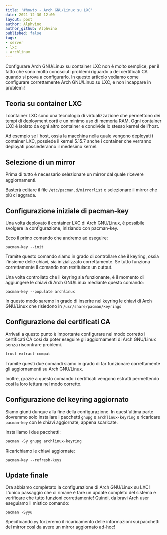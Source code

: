 ```yaml
---
title: '#howto - Arch GNU/Linux su LXC' 
date: 2021-12-30 12:00
layout: post 
author: Alphvino
author_github: Alphvino
published: false
tags: 
- server 
- lxc
- archlinux
---
```


Configurare Arch GNU/Linux su container LXC non è molto semplice,  per il fatto che sono molto conosciuti problemi riguardo a dei certificati CA quando si prova a configurarlo. In questo articolo vediamo come configurare correttamente Arch GNU/Linux su LXC, e non incappare in problemi!

## Teoria su container LXC

I container LXC sono una tecnologia di virtualizzazione che permettono dei tempi di deployment corti e un minimo uso di memoria RAM. Ogni container LXC è isolato da ogni altro container e condivide lo stesso kernel dell'host.

Ad esempio se l'host, ossia la macchina nella quale vengono deployati i container LXC, possiede il kernel 5.15.7 anche i container che verranno deployati possiederanno il medesimo kernel.

## Selezione di un mirror

Prima di tutto è necessario selezionare un mirror dal quale ricevere aggiornamenti.

Basterà editare il file `/etc/pacman.d/mirrorlist` e selezionare il mirror che piú ci aggrada.

## Configurazione iniziale di pacman-key

Una volta deployato il container LXC di Arch GNU/Linux, è possibile svolgere la configurazione, iniziando con pacman-key.

Ecco il  primo comando che andremo ad eseguire:

```shell
pacman-key --init
```

Tramite questo comando siamo in grado di controllare che il keyring, ossia l'insieme delle chiavi, sia inizializzato correttamente. Se tutto funziona correttamente il comando non restituisce un output.

Una volta controllato che il keyring sia funzionante, è il momento di aggiungere le chiavi di Arch GNU/Linux mediante questo comando:

```shell
pacman-key --populate archlinux
```

In questo modo saremo in grado di inserire nel keyring le chiavi di Arch GNU/Linux che risiedono in `/usr/share/pacman/keyrings`

## Configurazione dei certificati CA

Arrivati a questo punto è importante configurare nel modo corretto i certificati CA così da poter eseguire gli aggiornamenti di Arch GNU/Linux senza riscontrare problemi.

```shell
trust extract-compat
```

Tramite questi due comandi siamo in grado di far funzionare correttamente gli aggiornamenti su Arch GNU/Linux.

Inoltre, grazie a questo comando i certificati vengono estratti permettendo così la loro lettura nel modo corretto.

## Configurazione del keyring aggiornato

Siamo giunti dunque alla fine della configurazione. 
In quest'ultima parte dovremmo solo installare i pacchetti `gnupg` e `archlinux-keyring` e ricaricare `pacman-key` con le chiavi aggiornate, appena scaricate.

Installiamo i due pacchetti:

```shell
pacman -Sy gnupg archlinux-keyring
```

Ricarichiamo le chiavi aggiornate:

```shell
pacman-key --refresh-keys
```

## Update finale

Ora abbiamo completato la configurazione di Arch GNU/Linux su LXC! L'unico passaggio che ci rimane è fare un update completo del sistema e verificare che tutto funzioni correttamente!
Quindi, da bravi Arch user eseguiamo il mistico comando:

```shell
pacman -Syyu
```

Specificando `yy`  forzeremo il ricaricamento delle informazioni sui pacchetti del mirror così da avere un mirror aggiornato ad-hoc!

